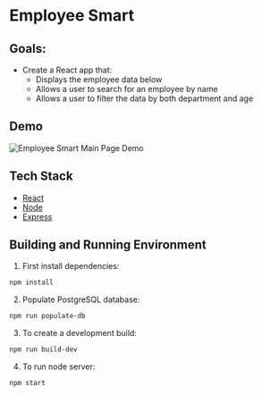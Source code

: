 # Employee Smart

## Goals:
- Create a React app that:
	+ Displays the employee data below
	+ Allows a user to search for an employee by name
	+ Allows a user to filter the data by both department and age

## Demo

![Employee Smart Main Page Demo](readme_assets/main.gif)

## Tech Stack
* [React](https://reactjs.org)
* [Node](https://nodejs.org/en)
* [Express](https://expressjs.com)

## Building and Running Environment

1. First install dependencies:

```sh
npm install
```

2. Populate PostgreSQL database:

```sh
npm run populate-db
```

3. To create a development build:

```sh
npm run build-dev
```

4. To run node server:

```sh
npm start
```